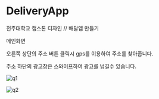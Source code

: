 # DeliveryApp
전주대학교 캡스톤 디자인 //  배달앱 만들기

메인화면

오른쪽 상단의 주소 버튼 클릭시 gps를 이용하여 주소를 찾아줍니다.

주소 하단의 광고창은 스와이프하여 광고를 넘길수 있습니다.

![q1](https://user-images.githubusercontent.com/72701876/112609921-77ed2680-8e5f-11eb-88f3-4496efaed1eb.PNG)

![q2](https://user-images.githubusercontent.com/72701876/112610259-d4e8dc80-8e5f-11eb-86a2-6158b62b35bf.PNG)
